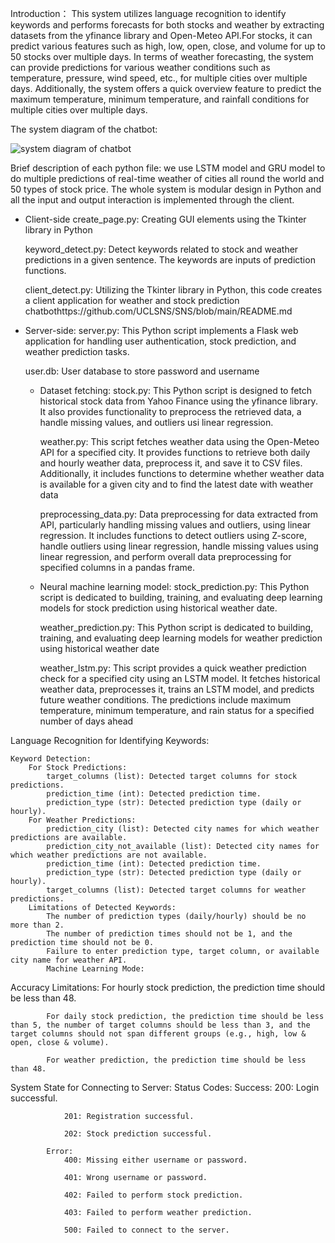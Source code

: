 Introduction：
This system utilizes language recognition to identify keywords and performs forecasts for both stocks and weather by extracting datasets from the yfinance library and Open-Meteo API.For stocks, it can predict various features such as high, low, open, close, and volume for up to 50 stocks over multiple days. In terms of weather forecasting, the system can provide predictions for various weather conditions such as temperature, pressure, wind speed, etc., for multiple cities over multiple days. Additionally, the system offers a quick overview feature to predict the maximum temperature, minimum temperature, and rainfall conditions for multiple cities over multiple days.

The system diagram of the chatbot:

![system diagram of chatbot](https://github.com/UCLSNS/SNS/assets/160248761/638ff464-4624-40b9-8f7c-782cfa57ccf0)


Brief description of each python file:
we use LSTM model and GRU model to do multiple predictions of real-time weather of cities all round the world and 50 types of stock price. The whole system is modular design in Python and all the input and output interaction is implemented through the client.

- Client-side
    create_page.py: Creating GUI elements using the Tkinter library in Python

    keyword_detect.py: Detect keywords related to stock and weather predictions in a given sentence. The keywords are inputs of prediction functions.

    client_detect.py: Utilizing the Tkinter library in Python, this code creates a client application for weather and stock prediction chatbothttps://github.com/UCLSNS/SNS/blob/main/README.md

- Server-side:
    server.py: This Python script implements a Flask web application for handling user authentication, stock prediction, and weather prediction tasks.

    user.db: User database to store password and username

    - Dataset fetching:
      stock.py: This Python script is designed to fetch historical stock data from Yahoo Finance using the yfinance library. It also provides functionality to preprocess the retrieved data, a handle missing values, and outliers usi  linear regression.

      weather.py: This script fetches weather data using the Open-Meteo API for a specified city. It provides functions to retrieve both daily and hourly weather data, preprocess it, and save it to CSV files. Additionally, it includes functions to determine whether weather data is available for a given city and to find the latest date with weather data
    
      preprocessing_data.py: Data preprocessing for data extracted from API, particularly handling missing values and outliers, using linear regression. It includes functions to detect outliers using Z-score, handle outliers using linear regression, handle missing values using linear regression, and perform overall data preprocessing for specified columns in a pandas frame.

    - Neural machine learning model:
      stock_prediction.py: This Python script is dedicated to building, training, and evaluating deep learning models for stock prediction using historical weather date.

      weather_prediction.py: This Python script is dedicated to building, training, and evaluating deep learning models for weather prediction using historical weather date
    
      weather_lstm.py: This script provides a quick weather prediction check for a specified city using an LSTM model. It fetches historical weather data, preprocesses it, trains an LSTM model, and predicts future weather conditions. The predictions include maximum temperature, minimum temperature, and rain status for a specified number of days ahead


Language Recognition for Identifying Keywords:

    Keyword Detection:
        For Stock Predictions:
            target_columns (list): Detected target columns for stock predictions.
            prediction_time (int): Detected prediction time.
            prediction_type (str): Detected prediction type (daily or hourly).
        For Weather Predictions:
            prediction_city (list): Detected city names for which weather predictions are available.
            prediction_city_not_available (list): Detected city names for which weather predictions are not available.
            prediction_time (int): Detected prediction time.
            prediction_type (str): Detected prediction type (daily or hourly).
            target_columns (list): Detected target columns for weather predictions.
        Limitations of Detected Keywords:
            The number of prediction types (daily/hourly) should be no more than 2.
            The number of prediction times should not be 1, and the prediction time should not be 0.
            Failure to enter prediction type, target column, or available city name for weather API.
            Machine Learning Mode:

Accuracy Limitations:
            For hourly stock prediction, the prediction time should be less than 48.
            
            For daily stock prediction, the prediction time should be less than 5, the number of target columns should be less than 3, and the target columns should not span different groups (e.g., high, low & open, close & volume).
            
            For weather prediction, the prediction time should be less than 48.
            
System State for Connecting to Server:
    Status Codes:
            Success:
                200: Login successful.
            
                201: Registration successful.
                
                202: Stock prediction successful.
                
            Error:
                400: Missing either username or password.
                
                401: Wrong username or password.
                
                402: Failed to perform stock prediction.
                
                403: Failed to perform weather prediction.
                
                500: Failed to connect to the server.
        
    

